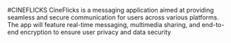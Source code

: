 
#CINEFLICKS
CineFlicks is a messaging application aimed at providing seamless and secure communication for users across various platforms. The app will feature real-time messaging, multimedia sharing, and end-to-end encryption to ensure user privacy and data security
